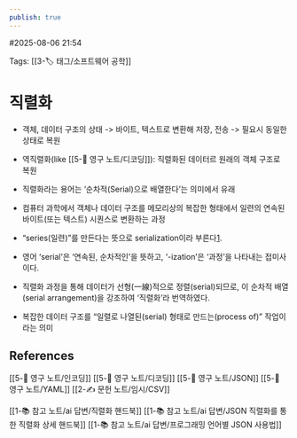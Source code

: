 ```yaml
---
publish: true
---
```

#2025-08-06 21:54

Tags: [[3-🏷️ 태그/소프트웨어 공학]]

# 직렬화
- 객체, 데이터 구조의 상태 -> 바이트, 텍스트로 변환해 저장, 전송 -> 필요시 동일한 상태로 복원
- 역직렬화(like [[5-💎 영구 노트/디코딩]]): 직렬화된 데이터르 원래의 객체 구조로 복원

- 직렬화라는 용어는 ‘순차적(Serial)으로 배열한다’는 의미에서 유래
- 컴퓨터 과학에서 객체나 데이터 구조를 메모리상의 복잡한 형태에서 일련의 연속된 바이트(또는 텍스트) 시퀀스로 변환하는 과정
- “series(일련)”를 만든다는 뜻으로 serialization이라 부른다[1](https://en.wikipedia.org/wiki/Serialization).
- 영어 ‘serial’은 ‘연속된, 순차적인’을 뜻하고, ‘-ization’은 ‘과정’을 나타내는 접미사이다.
- 직렬화 과정을 통해 데이터가 선형(一線)적으로 정렬(serial)되므로, 이 순차적 배열(serial arrangement)을 강조하여 ‘직렬화’라 번역하였다.
- 복잡한 데이터 구조를 “일렬로 나열된(serial) 형태로 만드는(process of)” 작업이라는 의미
## References
 [[5-💎 영구 노트/인코딩]]
 [[5-💎 영구 노트/디코딩]]
 [[5-💎 영구 노트/JSON]]
 [[5-💎 영구 노트/YAML]]
 [[2-✍️ 문헌 노트/임시/CSV]]

[[1-📚 참고 노트/ai 답변/직렬화 핸드북]]
[[1-📚 참고 노트/ai 답변/JSON 직렬화를 통한 직렬화 상세 핸드북]]
[[1-📚 참고 노트/ai 답변/프로그래밍 언어별 JSON 사용법]]